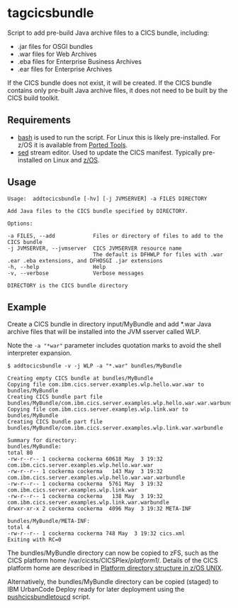 # tagcicsbundle

Script to add pre-build Java archive files to a CICS bundle, including:

* .jar files for OSGI bundles
* .war files for Web Archives
* .eba files for Enterprise Business Archives
* .ear files for Enterprise Archives
 
If the CICS bundle does not exist, it will be created. If the CICS bundle contains only pre-built Java archive files, it does not need to be built by the CICS build toolkit.
 
## Requirements

* [bash](https://www.gnu.org/software/bash/bash.html?cm_mc_uid=33935548072714933125385&cm_mc_sid_50200000=1493879051&cm_mc_sid_52640000=1493879738#downloading) is used to run the script. For Linux this is likely pre-installed. For z/OS it is available from [Ported Tools](https://www-03.ibm.com/systems/z/os/zos/features/unix/bpxa1ty1.html).
* [sed](https://www.gnu.org/software/sed/manual/sed.html) stream editor. Used to update the CICS manifest. Typically pre-installed on Linux and [z/OS](https://www.ibm.com/support/knowledgecenter/en/SSLTBW_2.2.0/com.ibm.zos.v2r2.bpxa400/bpxug375.htm).
 
## Usage
 
~~~~
Usage:	addtocicsbundle [-hv] [-j JVMSERVER] -a FILES DIRECTORY

Add Java files to the CICS bundle specified by DIRECTORY.

Options:

-a FILES, --add            Files or directory of files to add to the CICS bundle
-j JVMSERVER, --jvmserver  CICS JVMSERVER resource name
                           The default is DFHWLP for files with .war .ear .eba extensions, and DFHOSGI .jar extensions
-h, --help                 Help
-v, --verbose              Verbose messages

DIRECTORY is the CICS bundle directory
~~~~

## Example

Create a CICS bundle in directory input/MyBundle and add *.war Java archive files that will be installed into the JVM sserver called WLP.

Note the `-a "*war"` parameter includes quotation marks to avoid the shell interpreter expansion.

~~~~console
$ addtocicsbundle -v -j WLP -a "*.war" bundles/MyBundle

Creating empty CICS bundle at bundles/MyBundle
Copying file com.ibm.cics.server.examples.wlp.hello.war.war to bundles/MyBundle
Creating CICS bundle part file bundles/MyBundle/com.ibm.cics.server.examples.wlp.hello.war.war.warbundle
Copying file com.ibm.cics.server.examples.wlp.link.war to bundles/MyBundle
Creating CICS bundle part file bundles/MyBundle/com.ibm.cics.server.examples.wlp.link.war.warbundle

Summary for directory:
bundles/MyBundle:
total 80
-rw-r--r-- 1 cockerma cockerma 60618 May  3 19:32 com.ibm.cics.server.examples.wlp.hello.war.war
-rw-r--r-- 1 cockerma cockerma   143 May  3 19:32 com.ibm.cics.server.examples.wlp.hello.war.war.warbundle
-rw-r--r-- 1 cockerma cockerma  5761 May  3 19:32 com.ibm.cics.server.examples.wlp.link.war
-rw-r--r-- 1 cockerma cockerma   138 May  3 19:32 com.ibm.cics.server.examples.wlp.link.war.warbundle
drwxr-xr-x 2 cockerma cockerma  4096 May  3 19:32 META-INF

bundles/MyBundle/META-INF:
total 4
-rw-r--r-- 1 cockerma cockerma 748 May  3 19:32 cics.xml
Exiting with RC=0
~~~~

The bundles/MyBundle directory can now be copied to zFS, such as the CICS platform home /var/cicsts/CICSPlex/_platform1_/. Details of the CICS platform home are described in [Platform directory structure in z/OS UNIX](https://www.ibm.com/support/knowledgecenter/SSGMCP_5.3.0/com.ibm.cics.ts.productoverview.doc/concepts/platforms_directory_structure.html).

Alternatively, the bundles/MyBundle directory can be copied (staged) to IBM UrbanCode Deploy ready for later deployment using the [pushcicsbundletoucd](../pushcicsbundletoucd) script.